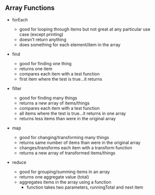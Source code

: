 ## Array Functions

- forEach
  - good for looping through items but not great at any particular use case (except printing)
  - doesn't return anything
  - does something for each element/item in the array

- find
  - good for finding one thing
  - returns one item
  - compares each item with a test function
  - first item where the test is true...it returns

- filter
  - good for finding many things
  - returns a new array of items/things
  - compares each item with a test function
  - all items where the test is true...it returns in one array
  - returns less items than were in the original array

- map
  - good for changing/transforming many things
  - returns same number of items than were in the original array
  - changes/transforms each item with a transform function
  - returns a new array of transformed items/things

- reduce
  - good for grouping/summing items in an array
  - returns one aggregate value (total)
  - aggregates items in the array using a function
    - function takes two parameters, runningTotal and next item
